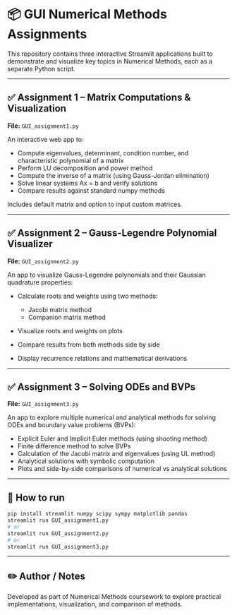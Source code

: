 # 📦 GUI Numerical Methods Assignments

This repository contains three interactive Streamlit applications built to demonstrate and visualize key topics in Numerical Methods, each as a separate Python script.

---

## ✅ Assignment 1 – Matrix Computations & Visualization

**File:** `GUI_assignment1.py`

An interactive web app to:

* Compute eigenvalues, determinant, condition number, and characteristic polynomial of a matrix
* Perform LU decomposition and power method
* Compute the inverse of a matrix (using Gauss-Jordan elimination)
* Solve linear systems Ax = b and verify solutions
* Compare results against standard numpy methods

Includes default matrix and option to input custom matrices.

---

## ✅ Assignment 2 – Gauss-Legendre Polynomial Visualizer

**File:** `GUI_assignment2.py`

An app to visualize Gauss-Legendre polynomials and their Gaussian quadrature properties:

* Calculate roots and weights using two methods:

  * Jacobi matrix method
  * Companion matrix method
* Visualize roots and weights on plots
* Compare results from both methods side by side
* Display recurrence relations and mathematical derivations

---

## ✅ Assignment 3 – Solving ODEs and BVPs

**File:** `GUI_assignment3.py`

An app to explore multiple numerical and analytical methods for solving ODEs and boundary value problems (BVPs):

* Explicit Euler and Implicit Euler methods (using shooting method)
* Finite difference method to solve BVPs
* Calculation of the Jacobi matrix and eigenvalues (using UL method)
* Analytical solutions with symbolic computation
* Plots and side-by-side comparisons of numerical vs analytical solutions

---

## 🚀 How to run

```bash
pip install streamlit numpy scipy sympy matplotlib pandas
streamlit run GUI_assignment1.py
# or
streamlit run GUI_assignment2.py
# or
streamlit run GUI_assignment3.py
```

---

## ✏️ Author / Notes

Developed as part of Numerical Methods coursework to explore practical implementations, visualization, and comparison of methods.
